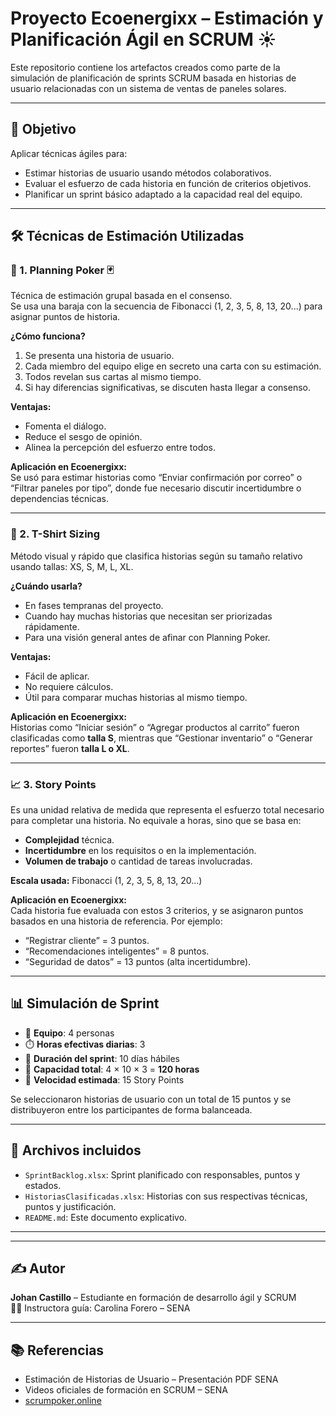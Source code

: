 # Proyecto Ecoenergixx – Estimación y Planificación Ágil en SCRUM ☀️

Este repositorio contiene los artefactos creados como parte de la simulación de planificación de sprints SCRUM basada en historias de usuario relacionadas con un sistema de ventas de paneles solares.

---

## 📌 Objetivo

Aplicar técnicas ágiles para:
- Estimar historias de usuario usando métodos colaborativos.
- Evaluar el esfuerzo de cada historia en función de criterios objetivos.
- Planificar un sprint básico adaptado a la capacidad real del equipo.

---

## 🛠️ Técnicas de Estimación Utilizadas

### 🔢 1. **Planning Poker** 🃏

Técnica de estimación grupal basada en el consenso.  
Se usa una baraja con la secuencia de Fibonacci (1, 2, 3, 5, 8, 13, 20...) para asignar puntos de historia.

**¿Cómo funciona?**
1. Se presenta una historia de usuario.
2. Cada miembro del equipo elige en secreto una carta con su estimación.
3. Todos revelan sus cartas al mismo tiempo.
4. Si hay diferencias significativas, se discuten hasta llegar a consenso.

**Ventajas:**
- Fomenta el diálogo.
- Reduce el sesgo de opinión.
- Alinea la percepción del esfuerzo entre todos.

**Aplicación en Ecoenergixx:**  
Se usó para estimar historias como “Enviar confirmación por correo” o “Filtrar paneles por tipo”, donde fue necesario discutir incertidumbre o dependencias técnicas.

---

### 👕 2. **T-Shirt Sizing**

Método visual y rápido que clasifica historias según su tamaño relativo usando tallas: XS, S, M, L, XL.

**¿Cuándo usarla?**
- En fases tempranas del proyecto.
- Cuando hay muchas historias que necesitan ser priorizadas rápidamente.
- Para una visión general antes de afinar con Planning Poker.

**Ventajas:**
- Fácil de aplicar.
- No requiere cálculos.
- Útil para comparar muchas historias al mismo tiempo.

**Aplicación en Ecoenergixx:**  
Historias como “Iniciar sesión” o “Agregar productos al carrito” fueron clasificadas como **talla S**, mientras que “Gestionar inventario” o “Generar reportes” fueron **talla L o XL**.

---

### 📈 3. **Story Points**

Es una unidad relativa de medida que representa el esfuerzo total necesario para completar una historia. No equivale a horas, sino que se basa en:

- **Complejidad** técnica.
- **Incertidumbre** en los requisitos o en la implementación.
- **Volumen de trabajo** o cantidad de tareas involucradas.

**Escala usada:** Fibonacci (1, 2, 3, 5, 8, 13, 20...)

**Aplicación en Ecoenergixx:**  
Cada historia fue evaluada con estos 3 criterios, y se asignaron puntos basados en una historia de referencia. Por ejemplo:
- “Registrar cliente” = 3 puntos.
- “Recomendaciones inteligentes” = 8 puntos.
- “Seguridad de datos” = 13 puntos (alta incertidumbre).

---

## 📊 Simulación de Sprint

- 👥 **Equipo**: 4 personas
- ⏱️ **Horas efectivas diarias**: 3
- 📆 **Duración del sprint**: 10 días hábiles
- 🔢 **Capacidad total**: 4 × 10 × 3 = **120 horas**
- 🧮 **Velocidad estimada**: 15 Story Points

Se seleccionaron historias de usuario con un total de 15 puntos y se distribuyeron entre los participantes de forma balanceada.

---

## 📂 Archivos incluidos

- `SprintBacklog.xlsx`: Sprint planificado con responsables, puntos y estados.
- `HistoriasClasificadas.xlsx`: Historias con sus respectivas técnicas, puntos y justificación.
- `README.md`: Este documento explicativo.

---


---

## ✍️ Autor

**Johan Castillo** – Estudiante en formación de desarrollo ágil y SCRUM  
👩‍🏫 Instructora guía: Carolina Forero – SENA

---

## 📚 Referencias

- Estimación de Historias de Usuario – Presentación PDF SENA
- Videos oficiales de formación en SCRUM – SENA
- [scrumpoker.online](https://scrumpoker.online/)
